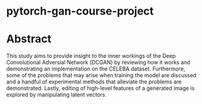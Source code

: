 # pytorch-gan-course-project

# Abstract

This study aims to provide insight to the inner workings of the Deep Convolutional Adversial Network (DCGAN) by reviewing how it works and demonstrating an implementation on the CELEBA dataset. Furthermore, some of the problems that may arise when training the model are discussed and a handful of experimental methods that alleviate the problems are demonstrated. Lastly, editing of high-level features of a generated image is explored by manipulating latent vectors.
